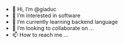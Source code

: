 - 👋 Hi, I’m @giaduc
- 👀 I’m interested in software
- 🌱 I’m currently learning backend language
- 💞️ I’m looking to collaborate on ...
- 📫 How to reach me ...

<!---
thaigiaduc/thaigiaduc is a ✨ special ✨ repository because its `README.md` (this file) appears on your GitHub profile.
You can click the Preview link to take a look at your changes.
--->
